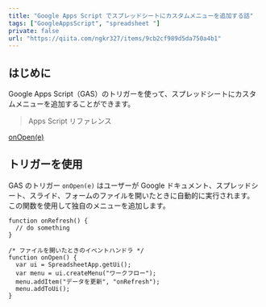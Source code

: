 ```yaml
---
title: "Google Apps Script でスプレッドシートにカスタムメニューを追加する話"
tags: ["GoogleAppsScript", "spreadsheet "]
private: false
url: "https://qiita.com/ngkr327/items/9cb2cf989d5da750a4b1"
---
```


## はじめに

Google Apps Script（GAS）のトリガーを使って、スプレッドシートにカスタムメニューを追加することができます。

> Apps Script リファレンス

[onOpen(e)](https://developers.google.com/apps-script/guides/triggers#onopene)

## トリガーを使用

GAS のトリガー `onOpen(e)` はユーザーが Google ドキュメント、スプレッドシート、スライド、フォームのファイルを開いたときに自動的に実行されます。
この関数を使用して独自のメニューを追加します。

```
function onRefresh() {
  // do something
}

/* ファイルを開いたときのイベントハンドラ */
function onOpen() {
  var ui = SpreadsheetApp.getUi();
  var menu = ui.createMenu("ワークフロー");
  menu.addItem("データを更新", "onRefresh");
  menu.addToUi();
}
```

